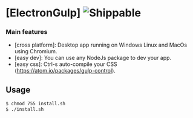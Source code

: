# [ElectronGulp] ![Shippable](https://img.shields.io/shippable/5444c5ecb904a4b21567b0ff.svg)

### Main features

* [cross platform]: Desktop app running on Windows Linux and MacOs using Chromium.
* [easy dev]: You can use any NodeJs package to dev your app.
* [easy css]: Ctrl-s auto-compile your CSS (https://atom.io/packages/gulp-control).

## Usage

```bash
$ chmod 755 install.sh
$ ./install.sh
```
